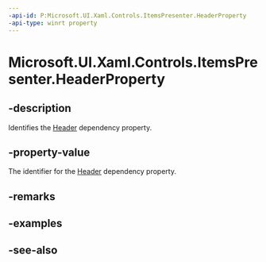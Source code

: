```yaml
---
-api-id: P:Microsoft.UI.Xaml.Controls.ItemsPresenter.HeaderProperty
-api-type: winrt property
---
```


<!-- Property syntax
public Windows.UI.Xaml.DependencyProperty HeaderProperty { get; }
-->

# Microsoft.UI.Xaml.Controls.ItemsPresenter.HeaderProperty

## -description
Identifies the [Header](itemspresenter_header.md) dependency property.

## -property-value
The identifier for the [Header](itemspresenter_header.md) dependency property.

## -remarks

## -examples

## -see-also
